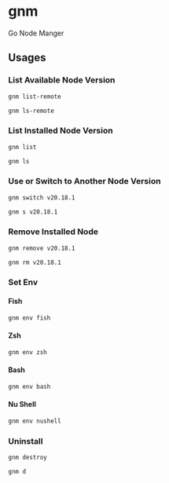 # gnm
Go Node Manger


## Usages

### List Available Node Version
```bash
gnm list-remote
```

```bash
gnm ls-remote
```

### List Installed Node Version

```bash
gnm list
```

```bash
gnm ls
```

### Use or Switch to Another Node Version

```bash
gnm switch v20.18.1
```

```bash
gnm s v20.18.1
```

### Remove Installed Node

```bash
gnm remove v20.18.1
```

```bash
gnm rm v20.18.1
```

### Set Env

#### Fish
```bash
gnm env fish
```

#### Zsh
```bash
gnm env zsh
```

#### Bash
```bash
gnm env bash
```

#### Nu Shell
```bash
gnm env nushell
```

### Uninstall

```bash
gnm destroy
```

```bash
gnm d
```
